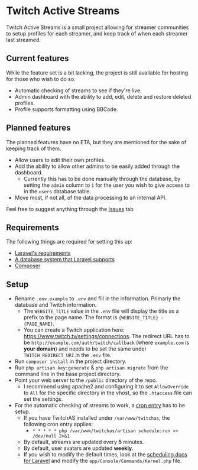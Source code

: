 # Twitch Active Streams
Twitch Active Streams is a small project allowing for streamer communities to setup profiles for each streamer, and keep track of when each streamer last streamed.

## Current features
While the feature set is a bit lacking, the project is still available for hosting for those who wish to do so.

- Automatic checking of streams to see if they're live.
- Admin dashboard with the ability to add, edit, delete and restore deleted profiles.
- Profile supports formatting using BBCode.

## Planned features
The planned features have no ETA, but they are mentioned for the sake of keeping track of them.

- Allow users to edit their own profiles.
- Add the ability to allow other admins to be easily added through the dashboard.
    - Currently this has to be done manually through the database, by setting the `admin` column to `1` for the user you wish to give access to in the `users` database table.
- Move most, if not all, of the data processing to an internal API.

Feel free to suggest anything through the [Issues](/issues) tab

## Requirements
The following things are required for setting this up:
- [Laravel's requirements](https://laravel.com/docs/5.2/installation#server-requirements)
- [A database system that Laravel supports](https://laravel.com/docs/5.2/database#introduction)
- [Composer](https://getcomposer.org/)

## Setup
- Rename `.env.example` to `.env` and fill in the information. Primarly the database and Twitch information.
    - The `WEBSITE_TITLE` value in the `.env` file will display the title as a prefix to the page name. The format is `{WEBSITE_TITLE} - {PAGE_NAME}`.
    - You can create a Twitch application here: https://www.twitch.tv/settings/connections. The redirect URL has to be `http://example.com/auth/twitch/callback` (where `example.com` is **your domain**) and needs to be set the same under `TWITCH_REDIRECT_URI` in the `.env` file.
- Run `composer install` in the project directory.
- Run `php artisan key:generate` & `php artisan migrate` from the command line in the base project directory.
- Point your web server to the `/public` directory of the repo.
    - I recommend using apache2 and configuring it to set `AllowOverride` to `All` for the specific directory in the vhost, so the `.htaccess` file can set the settings.
- For the automatic checking of streams to work, a [cron entry](https://laravel.com/docs/5.2/scheduling) has to be setup.
    - If you have TwitchAS installed under `/var/www/twitchas`, the following cron entry applies:
        - `* * * * * php /var/www/twitchas/artisan schedule:run >> /dev/null 2>&1`
    - By default, streams are updated every **5** minutes.
    - By default, user avatars are updated **weekly**.
    - If you wish to modify the default times, look at the [scheduling docs for Laravel](https://laravel.com/docs/5.2/scheduling) and modify the `app/Console/Commands/Kernel.php` file.
